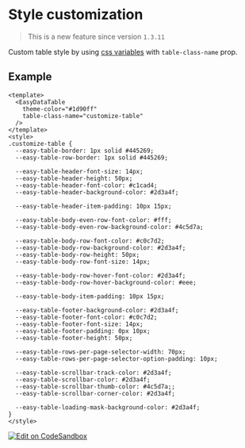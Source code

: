 # Style customization

> This is a new feature since version `1.3.11`


Custom table style by using [css variables](https://hc200ok.github.io/vue3-easy-data-table-doc/features/css-variables.html) with `table-class-name` prop.

## Example

```vue
<template>
  <EasyDataTable
    theme-color="#1d90ff"
    table-class-name="customize-table"
  />
</template>
<style>
.customize-table {
  --easy-table-border: 1px solid #445269;
  --easy-table-row-border: 1px solid #445269;

  --easy-table-header-font-size: 14px;
  --easy-table-header-height: 50px;
  --easy-table-header-font-color: #c1cad4;
  --easy-table-header-background-color: #2d3a4f;

  --easy-table-header-item-padding: 10px 15px;

  --easy-table-body-even-row-font-color: #fff;
  --easy-table-body-even-row-background-color: #4c5d7a;

  --easy-table-body-row-font-color: #c0c7d2;
  --easy-table-body-row-background-color: #2d3a4f;
  --easy-table-body-row-height: 50px;
  --easy-table-body-row-font-size: 14px;

  --easy-table-body-row-hover-font-color: #2d3a4f;
  --easy-table-body-row-hover-background-color: #eee;

  --easy-table-body-item-padding: 10px 15px;

  --easy-table-footer-background-color: #2d3a4f;
  --easy-table-footer-font-color: #c0c7d2;
  --easy-table-footer-font-size: 14px;
  --easy-table-footer-padding: 0px 10px;
  --easy-table-footer-height: 50px;

  --easy-table-rows-per-page-selector-width: 70px;
  --easy-table-rows-per-page-selector-option-padding: 10px;

  --easy-table-scrollbar-track-color: #2d3a4f;
  --easy-table-scrollbar-color: #2d3a4f;
  --easy-table-scrollbar-thumb-color: #4c5d7a;;
  --easy-table-scrollbar-corner-color: #2d3a4f;

  --easy-table-loading-mask-background-color: #2d3a4f;
}
</style>
```
[![Edit on CodeSandbox](https://codesandbox.io/static/img/play-codesandbox.svg)](https://codesandbox.io/s/style-customization-0plwsy?file=/src/App.vue)

<StyleCustomization/>